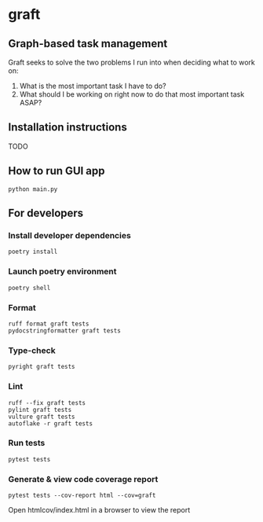 # graft

## Graph-based task management

Graft seeks to solve the two problems I run into when deciding what to work on:
1. What is the most important task I have to do?
2. What should I be working on right now to do that most important task ASAP?

## Installation instructions
TODO

## How to run GUI app
```python main.py```

## For developers
### Install developer dependencies
```poetry install```

### Launch poetry environment
```poetry shell```

### Format
```
ruff format graft tests
pydocstringformatter graft tests
```

### Type-check
```
pyright graft tests
```

### Lint
```
ruff --fix graft tests
pylint graft tests
vulture graft tests
autoflake -r graft tests
```

### Run tests
```pytest tests```
### Generate & view code coverage report
```pytest tests --cov-report html --cov=graft```

Open htmlcov/index.html in a browser to view the report
